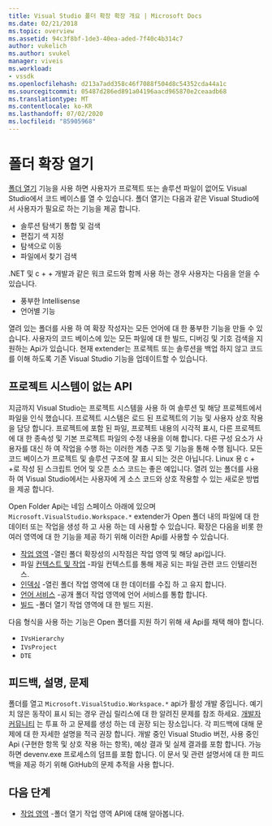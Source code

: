 ```yaml
---
title: Visual Studio 폴더 확장 확장 개요 | Microsoft Docs
ms.date: 02/21/2018
ms.topic: overview
ms.assetid: 94c3f8bf-1de3-40ea-aded-7f40c4b314c7
author: vukelich
ms.author: svukel
manager: viveis
ms.workload:
- vssdk
ms.openlocfilehash: d213a7add358c46f7088f504d8c54352cda44a1c
ms.sourcegitcommit: 05487d286ed891a04196aacd965870e2ceaadb68
ms.translationtype: MT
ms.contentlocale: ko-KR
ms.lasthandoff: 07/02/2020
ms.locfileid: "85905968"
---
```

# <a name="open-folder-extensibility"></a>폴더 확장 열기

[폴더 열기](../ide/develop-code-in-visual-studio-without-projects-or-solutions.md) 기능을 사용 하면 사용자가 프로젝트 또는 솔루션 파일이 없어도 Visual Studio에서 코드 베이스를 열 수 있습니다. 폴더 열기는 다음과 같은 Visual Studio에서 사용자가 필요로 하는 기능을 제공 합니다.

* 솔루션 탐색기 통합 및 검색
* 편집기 색 지정
* 탐색으로 이동
* 파일에서 찾기 검색

.NET 및 c + + 개발과 같은 워크 로드와 함께 사용 하는 경우 사용자는 다음을 얻을 수 있습니다.

* 풍부한 Intellisense
* 언어별 기능

열려 있는 폴더를 사용 하 여 확장 작성자는 모든 언어에 대 한 풍부한 기능을 만들 수 있습니다. 사용자의 코드 베이스에 있는 모든 파일에 대 한 빌드, 디버깅 및 기호 검색을 지 원하는 Api가 있습니다. 현재 extender는 프로젝트 또는 솔루션을 백업 하지 않고 코드를 이해 하도록 기존 Visual Studio 기능을 업데이트할 수 있습니다.

## <a name="an-api-without-project-systems"></a>프로젝트 시스템이 없는 API

지금까지 Visual Studio는 프로젝트 시스템을 사용 하 여 솔루션 및 해당 프로젝트에서 파일을 인식 했습니다. 프로젝트 시스템은 로드 된 프로젝트의 기능 및 사용자 상호 작용을 담당 합니다. 프로젝트에 포함 된 파일, 프로젝트 내용의 시각적 표시, 다른 프로젝트에 대 한 종속성 및 기본 프로젝트 파일의 수정 내용을 이해 합니다. 다른 구성 요소가 사용자를 대신 하 여 작업을 수행 하는 이러한 계층 구조 및 기능을 통해 수행 됩니다. 모든 코드 베이스가 프로젝트 및 솔루션 구조에 잘 표시 되는 것은 아닙니다. Linux 용 c + +로 작성 된 스크립트 언어 및 오픈 소스 코드는 좋은 예입니다. 열려 있는 폴더를 사용 하 여 Visual Studio에서는 사용자에 게 소스 코드와 상호 작용할 수 있는 새로운 방법을 제공 합니다.

Open Folder Api는 네임 스페이스 아래에 있으며 `Microsoft.VisualStudio.Workspace.*` extender가 Open 폴더 내의 파일에 대 한 데이터 또는 작업을 생성 하 고 사용 하는 데 사용할 수 있습니다. 확장은 다음을 비롯 한 여러 영역에 대 한 기능을 제공 하기 위해 이러한 Api를 사용할 수 있습니다.

- [작업 영역](workspaces.md) -열린 폴더 확장성의 시작점은 작업 영역 및 해당 api입니다.
- 파일 [컨텍스트 및 작업](workspace-file-contexts.md) -파일 컨텍스트를 통해 제공 되는 파일 관련 코드 인텔리전스.
- [인덱싱](workspace-indexing.md) -열린 폴더 작업 영역에 대 한 데이터를 수집 하 고 유지 합니다.
- [언어 서비스](workspace-language-services.md) -공개 폴더 작업 영역에 언어 서비스를 통합 합니다.
- [빌드](workspace-build.md) -폴더 열기 작업 영역에 대 한 빌드 지원.

다음 형식을 사용 하는 기능은 Open 폴더를 지원 하기 위해 새 Api를 채택 해야 합니다.

- `IVsHierarchy`
- `IVsProject`
- `DTE`

## <a name="feedback-comments-issues"></a>피드백, 설명, 문제

폴더를 열고 `Microsoft.VisualStudio.Workspace.*` api가 활성 개발 중입니다. 예기치 않은 동작이 표시 되는 경우 관심 릴리스에 대 한 알려진 문제를 참조 하세요. [개발자 커뮤니티](https://developercommunity.visualstudio.com) 는 투표 하 고 문제를 생성 하는 데 권장 되는 장소입니다. 각 피드백에 대해 문제에 대 한 자세한 설명을 적극 권장 합니다. 개발 중인 Visual Studio 버전, 사용 중인 Api (구현한 항목 및 상호 작용 하는 항목), 예상 결과 및 실제 결과를 포함 합니다. 가능 하면 devenv.exe 프로세스의 덤프를 포함 합니다. 이 문서 및 관련 설명서에 대 한 피드백을 제공 하기 위해 GitHub의 문제 추적을 사용 합니다.

## <a name="next-steps"></a>다음 단계

* [작업 영역](workspaces.md) -폴더 열기 작업 영역 API에 대해 알아봅니다.